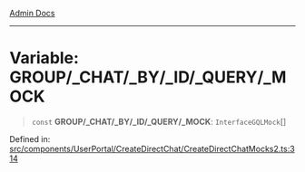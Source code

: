 [Admin Docs](/)

***

# Variable: GROUP/_CHAT/_BY/_ID/_QUERY/_MOCK

> `const` **GROUP/_CHAT/_BY/_ID/_QUERY/_MOCK**: `InterfaceGQLMock`[]

Defined in: [src/components/UserPortal/CreateDirectChat/CreateDirectChatMocks2.ts:314](https://github.com/PalisadoesFoundation/talawa-admin/blob/main/src/components/UserPortal/CreateDirectChat/CreateDirectChatMocks2.ts#L314)
